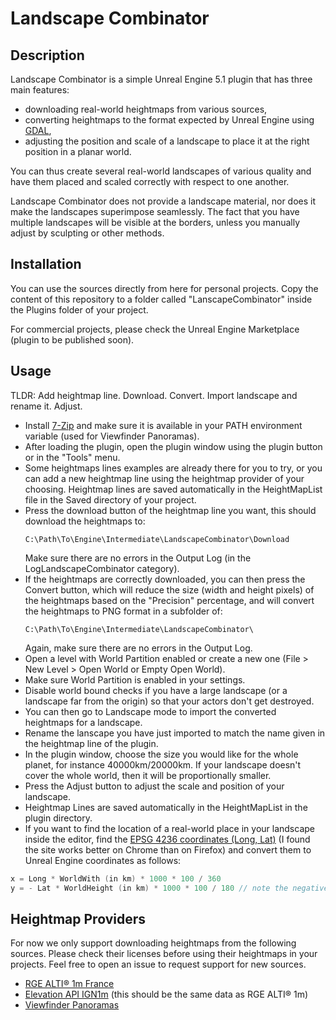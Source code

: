 # Landscape Combinator


## Description

Landscape Combinator is a simple Unreal Engine 5.1 plugin that has three main features:

* downloading real-world heightmaps from various sources,
* converting heightmaps to the format expected by Unreal Engine using [GDAL](https://gdal.org/),
* adjusting the position and scale of a landscape to place it at the right position in a planar world.

You can thus create several real-world landscapes of various quality and have them placed and scaled
correctly with respect to one another.


Landscape Combinator does not provide a landscape material, nor does it make the landscapes superimpose
seamlessly. The fact that you have multiple landscapes will be visible at the borders, unless you
manually adjust by sculpting or other methods.


## Installation

You can use the sources directly from here for personal projects.
Copy the content of this repository to a folder called "LanscapeCombinator" inside
the Plugins folder of your project.

For commercial projects, please check the Unreal Engine Marketplace (plugin to be published soon).

## Usage


TLDR: Add heightmap line. Download. Convert. Import landscape and rename it. Adjust.

* Install [7-Zip](https://www.7-zip.org/download.html) and make sure it is available in your PATH environment variable (used for Viewfinder Panoramas).
* After loading the plugin, open the plugin window using the plugin button or in the "Tools" menu.
* Some heightmaps lines examples are already there for you to try, or you can add a new heightmap line
  using the heightmap provider of your choosing. Heightmap lines are saved automatically in the HeightMapList file in the Saved directory of your project.
* Press the download button of the heightmap line you want, this should download the heightmaps to:
  ```
  C:\Path\To\Engine\Intermediate\LandscapeCombinator\Download
  ```
  Make sure there are no errors in the Output Log (in the LogLandscapeCombinator category).
* If the heightmaps are correctly downloaded, you can then press the Convert button, which will reduce the size (width and height pixels)
  of the heightmaps based on the "Precision" percentage, and will convert the heightmaps to PNG format in a subfolder of:
  ```
  C:\Path\To\Engine\Intermediate\LandscapeCombinator\
  ```
  Again, make sure there are no errors in the Output Log.
* Open a level with World Partition enabled or create a new one (File > New Level > Open World or Empty Open World).
* Make sure World Partition is enabled in your settings.
* Disable world bound checks if you have a large landscape (or a landscape far from the origin) so that your actors don't get destroyed.
* You can then go to Landscape mode to import the converted heightmaps for a landscape.
* Rename the lanscape you have just imported to match the name given in the heightmap line of the plugin.
* In the plugin window, choose the size you would like for the whole planet, for instance 40000km/20000km.
  If your landscape doesn't cover the whole world, then it will be proportionally smaller.
* Press the Adjust button to adjust the scale and position of your landscape.
* Heightmap Lines are saved automatically in the HeightMapList in the plugin directory.
* If you want to find the location of a real-world place in your landscape inside the editor, find the [EPSG 4236 coordinates (Long, Lat)](https://epsg.io/map#srs=4326) (I found the site works better on Chrome than on Firefox)
  and convert them to Unreal Engine coordinates as follows:
```C
x = Long * WorldWith (in km) * 1000 * 100 / 360
y = - Lat * WorldHeight (in km) * 1000 * 100 / 180 // note the negative sign here
```


## Heightmap Providers

For now we only support downloading heightmaps from the following sources. Please check their licenses
before using their heightmaps in your projects. Feel free to open an issue to request support for new
sources.

* [RGE ALTI® 1m France](https://geoservices.ign.fr/rgealti)
* [Elevation API IGN1m](https://elevationapi.com/) (this should be the same data as RGE ALTI® 1m)
* [Viewfinder Panoramas](http://viewfinderpanoramas.org/)
